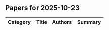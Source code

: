 

## Papers for 2025-10-23

| Category | Title | Authors | Summary |
|----------|-------|---------|---------|
